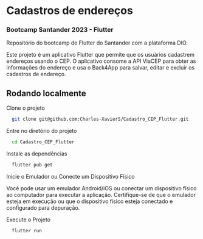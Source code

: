 
# Cadastros de endereços

### Bootcamp Santander 2023 - Flutter

Repositório do bootcamp de Flutter do Santander com a plataforma DIO.

Este projeto é um aplicativo Flutter que permite que os usuários cadastrem endereços usando o CEP. O aplicativo consome a API ViaCEP para obter as informações do endereço e usa o Back4App para salvar, editar e excluir os cadastros de endereço.

## Rodando localmente

Clone o projeto

```bash
  git clone git@github.com:Charles-XavierS/Cadastro_CEP_Flutter.git
```

Entre no diretório do projeto

```bash
  cd Cadastro_CEP_Flutter
```

Instale as dependências

```bash
  flutter pub get
```

Inicie o Emulador ou Conecte um Dispositivo Físico

  Você pode usar um emulador Android/iOS ou conectar um dispositivo físico ao computador para executar a aplicação. Certifique-se de que o emulador esteja em execução ou que o dispositivo físico esteja conectado e configurado para depuração.


Execute o Projeto

```bash
  flutter run
```